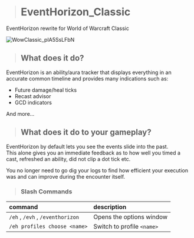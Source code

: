># EventHorizon_Classic
EventHorizon rewrite for World of Warcraft Classic

![WowClassic_pIA5SsLFbN](https://user-images.githubusercontent.com/51246270/189513050-77f681ad-6e9b-479e-a37b-6db910589631.gif)

>## What does it do?

EventHorizon is an ability/aura tracker that displays everything in an accurate common timeline and provides many indications such as:
* Future damage/heal ticks
* Recast advisor
* GCD indicators

And more...

>## What does it do to your gameplay?

EventHorizon by default lets you see the events slide into the past.  
This alone gives you an immediate feedback as to how well you timed a cast, refreshed an ability, did not clip a dot tick etc.  

You no longer need to go dig your logs to find how efficient your execution was and can improve during the encounter itself.  

>### Slash Commands

| command                          | description                |
| :------------------------------- | :------------------------- |
| `/eh` , `/evh` , `/eventhorizon` | Opens the options window   |
| `/eh profiles choose <name>`     | Switch to profile `<name>` |
